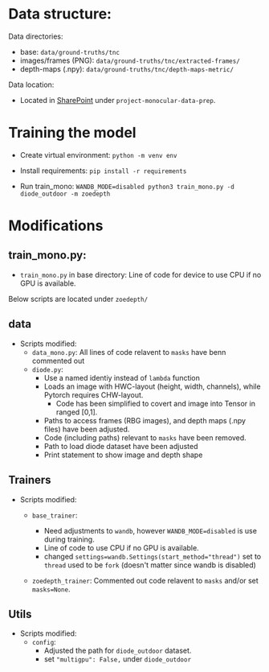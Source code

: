 # Data structure:
Data directories:
 - base: `data/ground-truths/tnc`
 - images/frames (PNG): `data/ground-truths/tnc/extracted-frames/`
 - depth-maps (.npy): `data/ground-truths/tnc/depth-maps-metric/`

 Data location:
  - Located in [SharePoint](https://griffitheduau.sharepoint.com/sites/glowstorage?e=1%3Ae5e828d3869f424b801530d23b597d99&CT=1709096554091&OR=OWA-NT&CID=f6317c35-7544-4bc6-45a4-465892c46794) under `project-monocular-data-prep`.
# Training the model
- Create virtual environment:
`python -m venv env`

- Install requirements:
`pip install -r requirements`

- Run train_mono:
`WANDB_MODE=disabled python3 train_mono.py -d diode_outdoor -m zoedepth`

# Modifications

## train_mono.py:
- `train_mono.py` in base directory: Line of code for device to use CPU if no GPU is available.

Below scripts are located under `zoedepth/`

## data
- Scripts modified: 
    - `data_mono.py`: All lines of code relavent to `masks` have benn commented out
    - `diode.py`: 
        - Use a named identiy instead of `lambda` function
        - Loads an image with HWC-layout (height, width, channels), while Pytorch requires CHW-layout. 
            - Code has been simplified to covert and image into Tensor in ranged [0,1].
        - Paths to access frames (RBG images), and depth maps (.npy files) have been adjusted.    
        - Code (including paths) relevant to `masks` have been removed.
        - Path to load diode dataset have been adjusted
        - Print statement to show image and depth shape

## Trainers           
- Scripts modified:
    - `base_trainer`:
        - Need adjustments to `wandb`, however `WANDB_MODE=disabled` is use during training.
        - Line of code to use CPU if no GPU is available.
        - changed `settings=wandb.Settings(start_method="thread")` set to `thread` used to be `fork` (doesn't matter since wandb is disabled)

    - `zoedepth_trainer`: Commented out code relavent to `masks` and/or set `masks=None`.

## Utils
- Scripts modified:
    - `config`: 
        - Adjusted the path for `diode_outdoor` dataset.
        - set `"multigpu": False,` under `diode_outdoor`